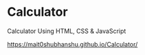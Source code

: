 # Calculator
Calculator Using HTML, CSS &amp; JavaScript

https://mait0shubhanshu.github.io/Calculator/
